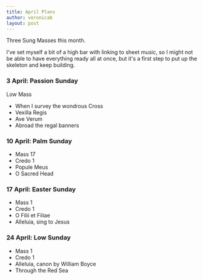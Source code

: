 ```yaml
---
title: April Plans
author: veronicab
layout: post
---
```


Three Sung Masses this month.

I've set myself a bit of a high bar with linking to sheet music, so I might not be able to have everything ready all at once, but it's a first step to put up the skeleton and keep building.

### 3 April: Passion Sunday

Low Mass

* When I survey the wondrous Cross
* Vexilla Regis
* Ave Verum
* Abroad the regal banners

### 10 April: Palm Sunday

* Mass 17
* Credo 1
* Popule Meus
* O Sacred Head

### 17 April: Easter Sunday

* Mass 1
* Credo 1
* O Filii et Filiae
* Alleluia, sing to Jesus

### 24 April: Low Sunday

* Mass 1
* Credo 1
* Alleluia, canon by William Boyce
* Through the Red Sea



